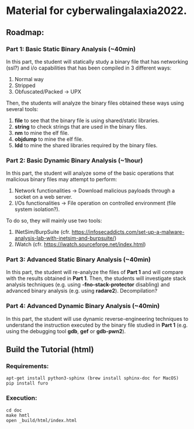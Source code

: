 # Material for cyberwalingalaxia2022.

## Roadmap:
### Part 1: Basic Static Binary Analysis (~40min)
In this part, the student will statically study a binary file that has networking (ssl?) and i/o capabilities that has been compiled in 3 different ways:
1. Normal way
2. Stripped
3. Obfuscated/Packed -> UPX

Then, the students will analyze the binary files obtained these ways using several tools:
1. **file** to see that the binary file is using shared/static libraries.
2. **string** to check strings that are used in the binary files.
2. **nm** to mine the elf file.
2. **objdump** to mine the elf file.
3. **ldd** to mine the shared libraries required by the binary files.

### Part 2: Basic Dynamic Binary Analysis (~1hour)
In this part, the student will analyze some of the basic operations that malicious binary files may attempt to perform:
1. Network functionalities -> Download malicious payloads through a socket on a web server. 
2. I/Os functionalities -> File operation on controlled environment (file system isolation?).

To do so, they will mainly use two tools:
1. INetSim/BurpSuite (cfr. https://infosecaddicts.com/set-up-a-malware-analysis-lab-with-inetsim-and-burpsuite/)
2. IWatch (cfr. https://iwatch.sourceforge.net/index.html)

### Part 3: Advanced Static Binary Analysis (~40min)
In this part, the student will re-analyze the files of **Part 1** and will compare with the results obtained in **Part 1**. Then, the students will investigate stack analysis techniques (e.g. using **-fno-stack-protector** disabling) and advanced binary analysis (e.g. using **radare2**). Decompilation? 

### Part 4: Advanced Dynamic Binary Analysis (~40min)
In this part, the student will use dynamic reverse-engineering techniques to understand the instruction executed by the binary file studied in **Part 1** (e.g. using the debugging tool **gdb**, **gef** or **gdb-pwn2**).

## Build the Tutorial (html)
### Requirements:

```
apt-get install python3-sphinx (brew install sphinx-doc for MacOS)
pip install furo
```
### Execution:
```
cd doc
make hmtl
open _build/html/index.html 
```
